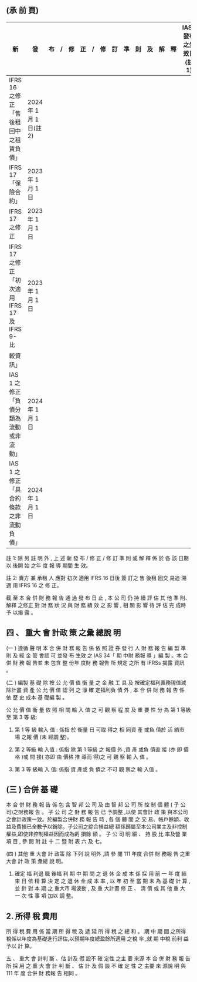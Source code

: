 
## (承 前 頁)

| 新                                             | 發                        | 布   | /   | 修   | 正   | /   | 修   | 訂   | 準   | 則   | 及   | 解   | 釋   | IASB 發布之生效日(註 1)   |
|------------------------------------------------|---------------------------|------|------|------|------|------|------|------|------|------|------|------|------|-----------------------------|
| IFRS 16 之修正「售後租回中之租賃負債」         | 2024 年 1 月 1 日(註 2) |      |      |      |      |      |      |      |      |      |      |      |      |                             |
| IFRS 17「保險合約」                            | 2023 年 1 月 1 日         |      |      |      |      |      |      |      |      |      |      |      |      |                             |
| IFRS 17 之修正                                 | 2023 年 1 月 1 日         |      |      |      |      |      |      |      |      |      |      |      |      |                             |
| IFRS 17 之修正「初次適用 IFRS 17 及 IFRS 9-比 | 2023 年 1 月 1 日         |      |      |      |      |      |      |      |      |      |      |      |      |                             |
| 較資訊」                                       |                           |      |      |      |      |      |      |      |      |      |      |      |      |                             |
| IAS 1 之修正「負債分類為流動或非流動」         | 2024 年 1 月 1 日         |      |      |      |      |      |      |      |      |      |      |      |      |                             |
| IAS 1 之修正「具合約條款之非流動負債」         | 2024 年 1 月 1 日         |      |      |      |      |      |      |      |      |      |      |      |      |                             |

註 1: 除 另 註 明 外 , 上 述 新 發 布 / 修 正 / 修 訂 準 則 或 解 釋 係 於 各 該 日期 以 後開 始 之年 度 報 導 期間 生 效。

註 2: 賣方 兼 承租 人 應對 初次 適用 IFRS 16 日後 簽 訂之 售 後租 回交 易追 溯 適 用 IFRS 16 之 修 正。

 截 至 本 合 併 財 務 報 告 通 過 發 布 日 止 , 本 公 司 仍 持 續 評 估 其 他 準 則、解釋 之修正 對 財 務 狀 況 與 財 務 績 效 之 影 響 , 相 關 影 響 待 評 估 完 成時 予 以揭 露 。

## 四 、 重大 會 計政 策 之彙 總說 明

(一 ) 遵循 聲 明 本 合 併 財 務 報 告 係 依 照 證 券 發 行 人 財 務 報 告 編 製 準 則 及 經 金 管 會認 可 並發 布 生效 之 IAS 34「 期 中財 務報 導 」編 製 。本 合併 財 務 報 告並 未 包含 整 份年 度財 務 報告 所 規定 之所 有 IFRSs 揭露 資訊 。

(二 ) 編製 基 礎 除 按 公 允 價 值 衡 量 之 金 融 工 具 及 按確定福利義務現值減除計畫 資 產 公 允 價 值 認 列 之 淨 確 定福利負 債 外 , 本 合 併 財 務 報 告 係 依 歷 史 成本 基 礎編 製 。

 公 允 價 值 衡 量 依 照 相 關 輸 入 值 之 可 觀 察 程 度 及 重 要 性 分 為 第 1 等級 至 第 3 等 級:
1. 第 1 等 級 輸入 值 : 係指 於 衡量 日 可取 得之 相 同資 產 或負 債於 活 絡市 場 之報 價 (未 經調 整)。

2. 第 2 等級 輸 入值 : 係指 除 第 1 等級 之 報價 外 ,資 產 或負 債直 接
(亦 即 價格 )或 間 接( 亦即 由 價格 推 導而 得)之 可 觀 察 輸 入 值 。

3. 第 3 等 級輸 入 值: 係指 資 產或 負 債之 不可 觀 察之 輸 入值 。

## (三 ) 合併 基 礎

 本 合 併 財 務 報 告 係 包 含 智 邦 公 司 及 由 智 邦 公 司 所 控 制 個 體 ( 子 公司)之財務報 告 。 子 公 司 之 財 務 報 告 已 予調整 ,以使 其會計 政 策 與本公司之會計政策一致。於編製合併財 務 報 告 時 , 各 個 體 間 之 交 易、帳戶餘額、收益及費損已全數予以銷除。子公司之綜合損益總 額係歸屬至本公司業主及非控制權益,即使非控制權益因而成為虧 損餘 額 。 子 公 司 明 細 、 持 股 比 率及營 業 項 目 , 參 閱 附 註 十 二 暨 附 表 六 及 七。

(四 ) 其他 重 大會 計 政策 除 下列 說 明外 ,請 參 閱 111 年度 合併 財 務報 告 之重 大會 計 政 策 彙總 說 明。

1. 確定 福 利退 職 後福 利 期 中 期 間 之 退 休 金 成 本 係 採 用 前 一 年 度 結 束 日 依 精 算 決 定 之 退 休 金 成 本 率 , 以 年 初 至 當 期 末 為 基 礎 計 算 , 並 針 對 本 期 之 重大市 場波動 , 及 重 大計畫 修 正 、 清 償 或 其 他 重 大 一 次 性 事 項 加以 調 整。

## 2. 所得 稅 費用

 所 得 稅 費 用 係 當 期 所 得 稅 及 遞 延 所 得 稅 之 總 和 。 期 中 期 間 之所得稅係以年度為基礎進行評估,以預期年度總盈餘所適用 之稅 率 ,就 期 中稅 前利 益 予以 計 算。

五 、 重大 會 計判 斷 、估 計及 假 設不 確 定性 之主 要 來源 本 合 併 財 務 報 告 所 採 用 之 重 大 會 計 判 斷 、 估 計 及 假 設 不 確 定 性 之 主要 來 源說 明 與 111 年 度 合併 財 務報 告 相同 。